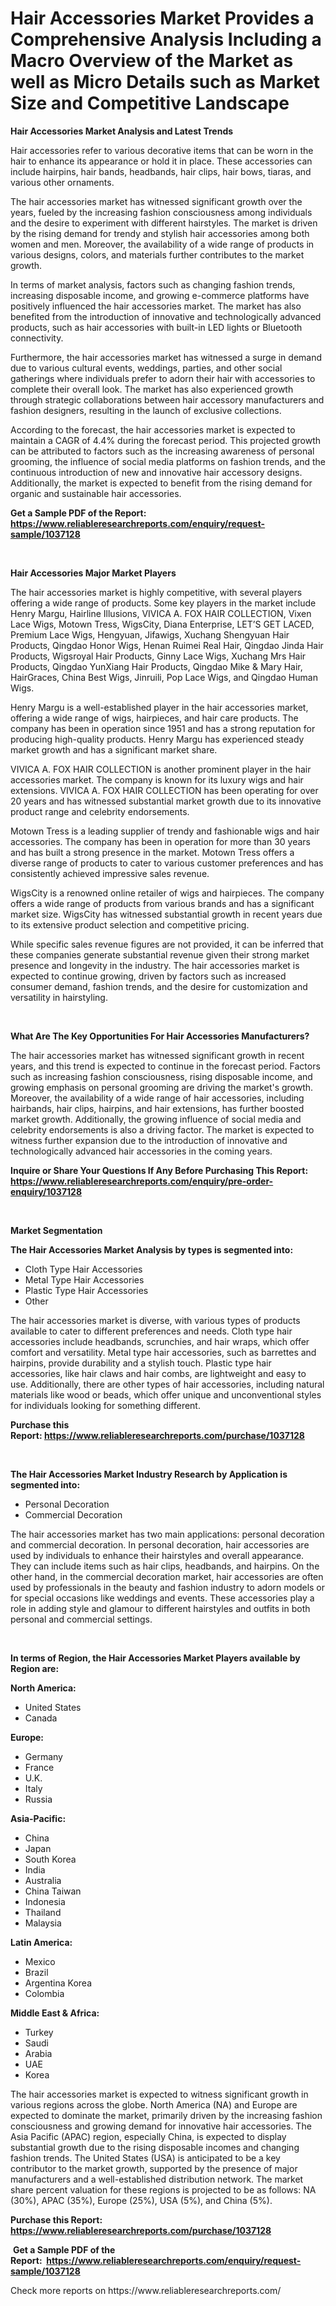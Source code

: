 <p><h1>Hair Accessories Market Provides a Comprehensive Analysis Including a Macro Overview of the Market as well as Micro Details such as Market Size and Competitive Landscape</h1></p><p><strong>Hair Accessories Market Analysis and Latest Trends</strong></p>
<p><p>Hair accessories refer to various decorative items that can be worn in the hair to enhance its appearance or hold it in place. These accessories can include hairpins, hair bands, headbands, hair clips, hair bows, tiaras, and various other ornaments.</p><p>The hair accessories market has witnessed significant growth over the years, fueled by the increasing fashion consciousness among individuals and the desire to experiment with different hairstyles. The market is driven by the rising demand for trendy and stylish hair accessories among both women and men. Moreover, the availability of a wide range of products in various designs, colors, and materials further contributes to the market growth.</p><p>In terms of market analysis, factors such as changing fashion trends, increasing disposable income, and growing e-commerce platforms have positively influenced the hair accessories market. The market has also benefited from the introduction of innovative and technologically advanced products, such as hair accessories with built-in LED lights or Bluetooth connectivity.</p><p>Furthermore, the hair accessories market has witnessed a surge in demand due to various cultural events, weddings, parties, and other social gatherings where individuals prefer to adorn their hair with accessories to complete their overall look. The market has also experienced growth through strategic collaborations between hair accessory manufacturers and fashion designers, resulting in the launch of exclusive collections.</p><p>According to the forecast, the hair accessories market is expected to maintain a CAGR of 4.4% during the forecast period. This projected growth can be attributed to factors such as the increasing awareness of personal grooming, the influence of social media platforms on fashion trends, and the continuous introduction of new and innovative hair accessory designs. Additionally, the market is expected to benefit from the rising demand for organic and sustainable hair accessories.</p></p>
<p><strong>Get a Sample PDF of the Report:&nbsp; <a href="https://www.reliableresearchreports.com/enquiry/request-sample/1037128">https://www.reliableresearchreports.com/enquiry/request-sample/1037128</a></strong></p>
<p>&nbsp;</p>
<p><strong>Hair Accessories Major Market Players</strong></p>
<p><p>The hair accessories market is highly competitive, with several players offering a wide range of products. Some key players in the market include Henry Margu, Hairline Illusions, VIVICA A. FOX HAIR COLLECTION, Vixen Lace Wigs, Motown Tress, WigsCity, Diana Enterprise, LET’S GET LACED, Premium Lace Wigs, Hengyuan, Jifawigs, Xuchang Shengyuan Hair Products, Qingdao Honor Wigs, Henan Ruimei Real Hair, Qingdao Jinda Hair Products, Wigsroyal Hair Products, Ginny Lace Wigs, Xuchang Mrs Hair Products, Qingdao YunXiang Hair Products, Qingdao Mike & Mary Hair, HairGraces, China Best Wigs, Jinruili, Pop Lace Wigs, and Qingdao Human Wigs.</p><p>Henry Margu is a well-established player in the hair accessories market, offering a wide range of wigs, hairpieces, and hair care products. The company has been in operation since 1951 and has a strong reputation for producing high-quality products. Henry Margu has experienced steady market growth and has a significant market share.</p><p>VIVICA A. FOX HAIR COLLECTION is another prominent player in the hair accessories market. The company is known for its luxury wigs and hair extensions. VIVICA A. FOX HAIR COLLECTION has been operating for over 20 years and has witnessed substantial market growth due to its innovative product range and celebrity endorsements.</p><p>Motown Tress is a leading supplier of trendy and fashionable wigs and hair accessories. The company has been in operation for more than 30 years and has built a strong presence in the market. Motown Tress offers a diverse range of products to cater to various customer preferences and has consistently achieved impressive sales revenue.</p><p>WigsCity is a renowned online retailer of wigs and hairpieces. The company offers a wide range of products from various brands and has a significant market size. WigsCity has witnessed substantial growth in recent years due to its extensive product selection and competitive pricing.</p><p>While specific sales revenue figures are not provided, it can be inferred that these companies generate substantial revenue given their strong market presence and longevity in the industry. The hair accessories market is expected to continue growing, driven by factors such as increased consumer demand, fashion trends, and the desire for customization and versatility in hairstyling.</p></p>
<p>&nbsp;</p>
<p><strong>What Are The Key Opportunities For Hair Accessories Manufacturers?</strong></p>
<p><p>The hair accessories market has witnessed significant growth in recent years, and this trend is expected to continue in the forecast period. Factors such as increasing fashion consciousness, rising disposable income, and growing emphasis on personal grooming are driving the market's growth. Moreover, the availability of a wide range of hair accessories, including hairbands, hair clips, hairpins, and hair extensions, has further boosted market growth. Additionally, the growing influence of social media and celebrity endorsements is also a driving factor. The market is expected to witness further expansion due to the introduction of innovative and technologically advanced hair accessories in the coming years.</p></p>
<p><strong>Inquire or Share Your Questions If Any Before Purchasing This Report: <a href="https://www.reliableresearchreports.com/enquiry/pre-order-enquiry/1037128">https://www.reliableresearchreports.com/enquiry/pre-order-enquiry/1037128</a></strong></p>
<p>&nbsp;</p>
<p><strong>Market Segmentation</strong></p>
<p><strong>The Hair Accessories Market Analysis by types is segmented into:</strong></p>
<p><ul><li>Cloth Type Hair Accessories</li><li>Metal Type Hair Accessories</li><li>Plastic Type Hair Accessories</li><li>Other</li></ul></p>
<p><p>The hair accessories market is diverse, with various types of products available to cater to different preferences and needs. Cloth type hair accessories include headbands, scrunchies, and hair wraps, which offer comfort and versatility. Metal type hair accessories, such as barrettes and hairpins, provide durability and a stylish touch. Plastic type hair accessories, like hair claws and hair combs, are lightweight and easy to use. Additionally, there are other types of hair accessories, including natural materials like wood or beads, which offer unique and unconventional styles for individuals looking for something different.</p></p>
<p><strong>Purchase this Report:&nbsp;<a href="https://www.reliableresearchreports.com/purchase/1037128">https://www.reliableresearchreports.com/purchase/1037128</a></strong></p>
<p>&nbsp;</p>
<p><strong>The Hair Accessories Market Industry Research by Application is segmented into:</strong></p>
<p><ul><li>Personal Decoration</li><li>Commercial Decoration</li></ul></p>
<p><p>The hair accessories market has two main applications: personal decoration and commercial decoration. In personal decoration, hair accessories are used by individuals to enhance their hairstyles and overall appearance. They can include items such as hair clips, headbands, and hairpins. On the other hand, in the commercial decoration market, hair accessories are often used by professionals in the beauty and fashion industry to adorn models or for special occasions like weddings and events. These accessories play a role in adding style and glamour to different hairstyles and outfits in both personal and commercial settings.</p></p>
<p>&nbsp;</p>
<p><strong>In terms of Region, the Hair Accessories Market Players available by Region are:</strong></p>
<p>
    <p> <strong> North America: </strong>
        <ul>
            <li>United States</li>
            <li>Canada</li>
        </ul>
        </p> 
    <p> <strong> Europe: </strong>
        <ul>
            <li>Germany</li>
            <li>France</li>
            <li>U.K.</li>
            <li>Italy</li>
            <li>Russia</li>
        </ul>
        </p> 
    <p> <strong> Asia-Pacific: </strong>
        <ul>
            <li>China</li>
            <li>Japan</li>
            <li>South Korea</li>
            <li>India</li>
            <li>Australia</li>
            <li>China Taiwan</li>
            <li>Indonesia</li>
            <li>Thailand</li>
            <li>Malaysia</li>
        </ul>
        </p> 
    <p> <strong> Latin America: </strong>
        <ul>
            <li>Mexico</li>
            <li>Brazil</li>
            <li>Argentina Korea</li>
            <li>Colombia</li>
        </ul>
        </p> 
    <p> <strong> Middle East & Africa: </strong>
        <ul>
            <li>Turkey</li>
            <li>Saudi</li>
            <li>Arabia</li>
            <li>UAE</li>
            <li>Korea</li>
        </ul>
    </p>
    </p>
<p><p>The hair accessories market is expected to witness significant growth in various regions across the globe. North America (NA) and Europe are expected to dominate the market, primarily driven by the increasing fashion consciousness and growing demand for innovative hair accessories. The Asia Pacific (APAC) region, especially China, is expected to display substantial growth due to the rising disposable incomes and changing fashion trends. The United States (USA) is anticipated to be a key contributor to the market growth, supported by the presence of major manufacturers and a well-established distribution network. The market share percent valuation for these regions is projected to be as follows: NA (30%), APAC (35%), Europe (25%), USA (5%), and China (5%).</p></p>
<p><strong>Purchase this Report: <a href="https://www.reliableresearchreports.com/purchase/1037128">https://www.reliableresearchreports.com/purchase/1037128</a></strong></p>
<p>&nbsp;<strong>Get a Sample PDF of the Report:&nbsp;&nbsp;<a href="https://www.reliableresearchreports.com/enquiry/request-sample/1037128">https://www.reliableresearchreports.com/enquiry/request-sample/1037128</a></strong></p>
<p><strong></strong></p>
<p>Check more reports on https://www.reliableresearchreports.com/</p>
